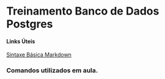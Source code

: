 # Treinamento Banco de Dados Postgres
#### Links Úteis
[Sintaxe Básica Markdown](https://www.markdownguide.org/basic-syntax/)
### Comandos utilizados em aula.

